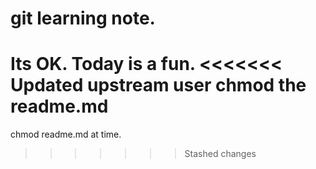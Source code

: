 # git learning note.

Its OK.
Today is a fun.
<<<<<<< Updated upstream
user chmod the readme.md
=======
chmod readme.md at time.
>>>>>>> Stashed changes

